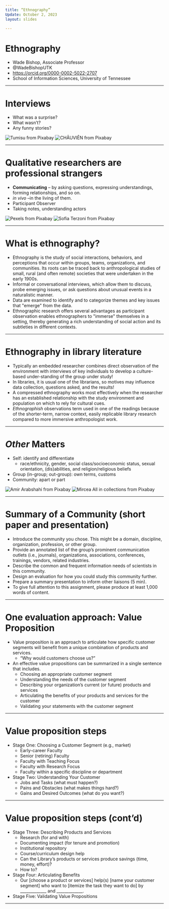 ```yaml
---
title: “Ethnography”
Update: October 2, 2023
layout: slides

---
```


# Ethnography

- Wade Bishop, Associate Professor
- @WadeBishopUTK
- https://orcid.org/0000-0002-5022-2707
- School of Information Sciences, University of Tennessee

---

# Interviews

- What was a surprise?
- What wasn’t?
- Any funny stories?

![Tumisu from Pixabay](https://github.com/jaxxfox/ScienceLiaisonLibrarianship/blob/main/Slides/Images/interviewclipartImagebyTumisufromPixabay.png?raw=true) ![CHÂUVIỄN from Pixabay](https://github.com/jaxxfox/ScienceLiaisonLibrarianship/blob/main/Slides/Images/talkingamongbooksImagebyCH%C3%82UVI%E1%BB%84NfromPixabay.jpg?raw=true)

---

# Qualitative researchers are professional strangers

- **Communicating** – by asking questions, expressing understandings, forming relationships, and so on.
- *in vivo* –in the living of them.
- Participant Observer
- Taking notes, understanding actors

![Pexels from Pixabay](https://github.com/jaxxfox/ScienceLiaisonLibrarianship/blob/main/Slides/Images/interviewImagebyPexelsfromPixabay.jpg?raw=true) ![Sofia Terzoni from Pixabay](https://github.com/jaxxfox/ScienceLiaisonLibrarianship/blob/main/Slides/Images/crowdImagebySofiaTerzonifromPixabay.jpg?raw=true)

---

# What is ethnography?

- Ethnography is the study of social interactions, behaviors, and perceptions that occur within groups, teams, organizations, and communities. Its roots can be traced back to anthropological studies of small, rural (and often remote) societies that were undertaken in the early 1900s. 
- Informal or conversational interviews, which allow them to discuss, probe emerging issues, or ask questions about unusual events in a naturalistic manner.
- Data are examined to identify and to categorize themes and key issues that "emerge" from the data.
- Ethnographic research offers several advantages as participant observation enables ethnographers to "immerse" themselves in a setting, thereby generating a rich understanding of social action and its subtleties in different contexts.

---

# Ethnography in library literature

- Typically an embedded researcher combines direct observation of the  environment with interviews of key individuals to develop a culture-based under-standing of the group under study!
- In libraries, it is usual one of the librarians, so motives may influence data collection, questions asked, and the results!
- A compressed ethnography works most effectively when the researcher has an established relationship with the study environment and population on which to rely for cultural cues.
- *Ethnographish* observations term used in one of the readings because of the shorter-term, narrow context, easily replicable library research compared to more immersive anthropologist work.

---

# *Other* Matters

- Self: identify and differentiate
  * race/ethnicity, gender, social class/socioeconomic status, sexual orientation, (dis)abilities, and religion/religious beliefs
- Group (in-group; out-group): own terms, customs
- Community: apart or part

![Amir Arabshahi from Pixabay](https://github.com/jaxxfox/ScienceLiaisonLibrarianship/blob/main/Slides/Images/IndividualincrowdImagebyAmirArabshahifromPixabay.jpg?raw=true) ![Mircea All in collections from Pixabay](https://github.com/jaxxfox/ScienceLiaisonLibrarianship/blob/main/Slides/Images/prideImagebyMirceaAllincollectionsfromPixabay.jpg?raw=true)

---

# Summary of a Community (short paper and presentation)

- Introduce the community you chose. This might be a domain, discipline, organization, profession, or other group.
- Provide an annotated list of the group’s prominent communication outlets (i.e., journals), organizations, associations, conferences, trainings, vendors, related industries.
- Describe the common and frequent information needs of scientists in this community.
- Design an evaluation for how you could study this community further.
- Prepare a summary presentation to inform other liaisons (5 min).
- To give full attention to this assignment, please produce at least 1,000 words of content.

---

# One evaluation approach: Value Proposition

- Value proposition is an approach to articulate how specific customer segments will benefit from a unique combination of products and services. 
  * “Why would customers choose us?”
- An effective value propositions can be summarized in a single sentence that includes. 
  * Choosing an appropriate customer segment
  * Understanding the needs of the customer segment
  * Describing your organization’s current (or future) products and services
  * Articulating the benefits of your products and services for the customer
  * Validating your statements with the customer segment

---

# Value proposition steps

- Stage One: Choosing a Customer Segment (e.g., market)
  * Early-career Faculty 
  * Senior (retiring) Faculty 
  * Faculty with Teaching Focus 
  * Faculty with Research Focus 
  * Faculty within a specific discipline or department
- Stage Two: Understanding Your Customer
  * Jobs and Tasks (what must happen?)
  * Pains and Obstacles (what makes things hard?)
  * Gains and Desired Outcomes (what do you want?)

---

# Value proposition steps (cont’d)

- Stage Three: Describing Products and Services
  * Research (for and with) 
  * Documenting impact (for tenure and promotion) 
  * Institutional repository 
  * Course/curriculum design help
  * Can the Library’s products or services produce savings (time, money, effort)? 
  * How to?
- Stage Four: Articulating Benefits
  * Our [choose a product or services] help(s) [name your customer segment] who want to [itemize the task they want to do] by _____________ and _____________.
- Stage Five: Validating Value Propositions

---


